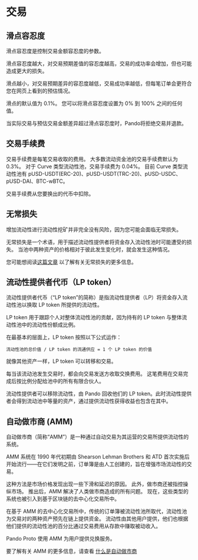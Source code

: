 # 交易

## 滑点容忍度

滑点容忍度是控制交易金额容忍度的参数。

滑点容忍度越大，对交易预期差值的容忍度越高，交易的成功率会增加，但也可能造成更大的损失。

滑点越小，对交易预期差异的容忍度越低，交易成功率越低，但每笔订单会更符合您在网页上看到的预估情况。

滑点的默认值为 0.1%。 您可以将滑点容忍度设置为 0% 到 100% 之间的任何值。

当实际交易与预估交易金额差异超过滑点容忍度时，Pando将拒绝交易并退款。

## 交易手续费

交易手续费是每笔交易收取的费用。 大多数流动资金池的交易手续费默认为 0.3%。 对于 Curve 类型流动性池，交易手续费为 0.04%。 目前 Curve 类型流动性池有 pUSD-USDT(ERC-20)、pUSD-USDT(TRC-20)、pUSD-USDC、pUSD-DAI、BTC-wBTC。

交易手续费从您要换出的代币中扣除。

## 无常损失

增加流动性进行流动性挖矿并非完全没有风险，因为您可能会面临无常损失。

无常损失是一个术语，用于描述流动性提供者将资金存入流动性池时可能遭受的损失。 当池中两种资产的价格相对于彼此发生变化时，就会发生这种情况。

您可能想阅读[这篇文章](https://blog.bancor.network/beginners-guide-to-getting-rekt-by-impermanent-loss-7c9510cb2f22) 以了解有关无常损失的更多信息。


## 流动性提供者代币（LP token）

流动性提供者代币（“LP token”的简称）是指流动性提供者（LP）将资金存入流动性池以换取 LP token 所提供的流动性。

LP token 用于跟踪个人对整体流动性池的贡献，因为持有的 LP token 与整体流动性池中的流动性份额成比例。

在最基本的层面上，LP token 按照以下公式运作：

`流动性池的总价值 / LP token 的流通供应 = 1 个 LP token 的价值`

就像其他资产一样，LP token 可以转移和交易。

每当该流动池发生交易时，都会向交易发送方收取交换费用。 这笔费用在交易完成后按比例分配给池中的所有有限合伙人。

流动性提供者可以移除流动性，由 Pando 回收他们的 LP token。此时流动性提供者会得到流动池中等量的资产，通过提供流动性获得收益也包含在其中。

## 自动做市商 (AMM)

自动做市商（简称“AMM”）是一种通过自动交易为其运营的交易所提供流动性的系统。

AMM 系统在 1990 年代初期由 Shearson Lehman Brothers 和 ATD 首次实施后开始流行——在它们发明之前，订单簿是由人工创建的，旨在增强市场流动性的交易。

这种方法是市场价格发现出现一些下滑和延迟的原因。 此外，做市商还被指控操纵市场。 推出后，AMM 解决了人类做市商造成的所有问题。 现在，这些类型的系统也被引入到基于区块链的去中心化交易所中。

在基于 AMM 的去中心化交易所中，传统的订单簿被流动性池所取代，流动性池为交易对的两种资产预先在链上提供资金。 流动性由其他用户提供，他们也根据他们提供的流动性池的百分比通过交易费用从存款中赚取被动收入。

Pando Proto 使用 AMM 为用户提供兑换服务。

要了解有关 AMM 的更多信息，请查看 [什么是自动做市商](https://coinmarketcap.com/alexandria/glossary/automated-market-maker-amm)